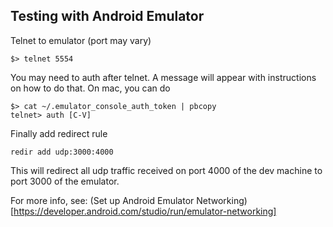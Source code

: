 ## Testing with Android Emulator

Telnet to emulator (port may vary)
```
$> telnet 5554
```
You may need to auth after telnet. A message will appear with
instructions on how to do that. On mac, you can do

```
$> cat ~/.emulator_console_auth_token | pbcopy
telnet> auth [C-V]
```

Finally add redirect rule
```
redir add udp:3000:4000
```

This will redirect all udp traffic received on port 4000 of the dev
machine to port 3000 of the emulator.


For more info, see: (Set up Android Emulator Networking)[https://developer.android.com/studio/run/emulator-networking]




